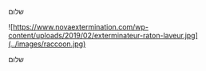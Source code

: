 


שלום 

![https://www.novaextermination.com/wp-content/uploads/2019/02/exterminateur-raton-laveur.jpg](../images/raccoon.jpg)

שלום